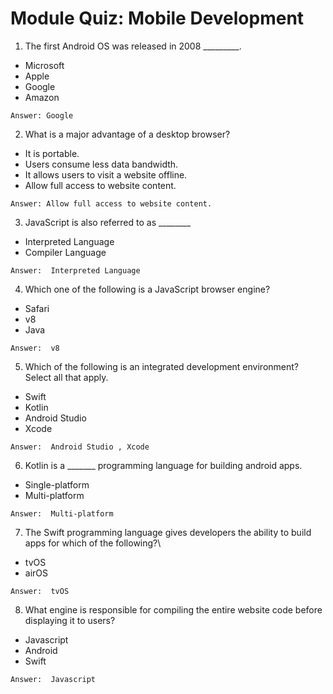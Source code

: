 # Module Quiz: Mobile Development


1. The first Android OS was released in 2008 _________.
   
  * Microsoft
  * Apple
  * Google
  * Amazon
```
Answer: Google
```
2. What is a major advantage of a desktop browser?
   
  * It is portable.
  * Users consume less data bandwidth.
  * It allows users to visit a website offline.
  * Allow full access to website content.  
```
Answer: Allow full access to website content.
```
3.  JavaScript is also referred to as ________
   
  * Interpreted Language
  * Compiler Language
```
Answer:  Interpreted Language
```
4. Which one of the following is a JavaScript browser engine?
   
  * Safari
  * v8
  * Java
```
Answer:  v8
```
5. Which of the following is an integrated development environment? Select all that apply.
   
  * Swift
  * Kotlin
  * Android Studio
  * Xcode
```
Answer:  Android Studio , Xcode
```
6. Kotlin is a _______ programming language for building android apps.
   
  * Single-platform
  * Multi-platform
```
Answer:  Multi-platform
```
7. The Swift programming language gives developers the ability to build apps for which of the following?\
   
  * tvOS
  * airOS
```
Answer:  tvOS
```
8. What engine is responsible for compiling the entire website code before displaying it to users?
   
  * Javascript
  * Android
  * Swift
```
Answer:  Javascript
```
